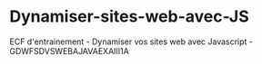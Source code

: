 # Dynamiser-sites-web-avec-JS
ECF d'entrainement - Dynamiser vos sites web avec Javascript - GDWFSDVSWEBAJAVAEXAIII1A
